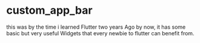 # custom_app_bar

this was by the time i learned Flutter two years Ago by now, it has some basic but very useful Widgets that every newbie to flutter can benefit from.

